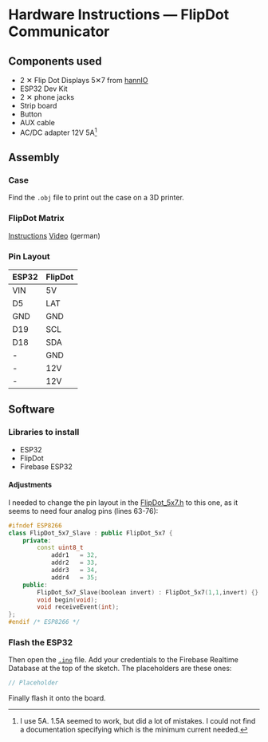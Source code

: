 # Hardware Instructions — FlipDot Communicator

## Components used

- 2 ✕ Flip Dot Displays 5✕7 from [hannIO](https://hannio.org/)
- ESP32 Dev Kit
- 2 ✕ phone jacks
- Strip board 
- Button
- AUX cable
- AC/DC adapter 12V 5A[^1] 

[^1]: I use 5A. 1.5A seemed to work, but did a lot of mistakes. I could not find a documentation specifying which is the minimum current needed.

## Assembly

### Case

Find the `.obj` file to print out the case on a 3D printer.

### FlipDot Matrix

[Instructions](https://github.com/ArduinoHannover/FlipDot_5x7)
[Video](https://www.youtube.com/watch?v=s-VXi5K4Zl0) (german)

### Pin Layout

|ESP32|FlipDot|
|-----|-------|
|VIN  |5V     |
|D5   |LAT    |
|GND  |GND    |
|D19  |SCL    |
|D18  |SDA    |
|-    |GND    |
|-    |12V    |
|-    |12V    |

## Software

### Libraries to install

* ESP32
* FlipDot
* Firebase ESP32 

#### Adjustments

I needed to change the pin layout in the [FlipDot_5x7.h](https://github.com/ArduinoHannover/FlipDot_5x7/blob/5966683c8d426884d215b8a05659c2891b238b62/FlipDot_5x7.h#L63-L76) to this one, as it seems to need four analog pins (lines 63-76):

```cpp
#ifndef ESP8266
class FlipDot_5x7_Slave : public FlipDot_5x7 {
	private:
		const uint8_t
			addr1	= 32,
			addr2	= 33,
			addr3	= 34,
			addr4	= 35;
	public:
		FlipDot_5x7_Slave(boolean invert) : FlipDot_5x7(1,1,invert) {}
		void begin(void);
		void receiveEvent(int);
};
#endif /* ESP8266 */
```

### Flash the ESP32

Then open the [`.ino`](hardware/FlipDotCommunicator/FlipDotCommunicator.ino) file. Add your credentials to the Firebase Realtime Database at the top of the sketch. The placeholders are these ones:

```cpp
// Placeholder
```

Finally flash it onto the board.